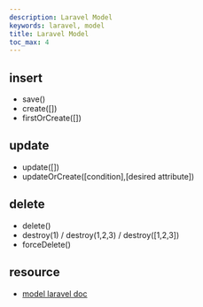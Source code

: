 ```yaml
---
description: Laravel Model
keywords: laravel, model
title: Laravel Model
toc_max: 4
---
```


## insert

* save()
* create([])
* firstOrCreate([])

## update

* update([])
* updateOrCreate([condition],[desired attribute])

## delete

* delete()
* destroy(1) / destroy(1,2,3) / destroy([1,2,3])
* forceDelete()

## resource

* [model laravel doc](https://laravel.com/docs/5.7/eloquent)
